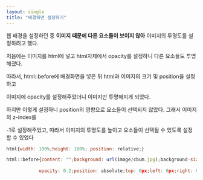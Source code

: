 ```yaml
---
layout: single
title: "배경하면 설정하기"
---
```


웹 배경을 설정하던 중 **이미지 때문에 다른 요소들이 보이지 않아** 이미지의 투명도를 설정하려고 했다.

처음에는 이미지를 html에 넣고 html자체에서 opacity를 설정하니 다른 요소들도 투명해졌다.

따라서, html::before에 배경화면을 넣은 뒤 html과 이미지의 크기 및 position을 설정하고

이미지에 opacity를 설정해주었더니 이미지만 투명해지게 되었다.

하지만 이렇게 설정하니 position의 영향으로 요소들이 선택되지 않았다. 그래서 이미지의 z-index를

-1로 설정해주었고, 따라서 이미지의 투명도를 높이고 요소들이 선택될 수 있도록 설정할 수 있었다

```javascript
html{width: 100%;height: 100%; position: relative;}

html::before{content: "";background: url(image/cbum.jpg);background-size: 50% 100%;
            
            opacity: 0.2;position: absolute;top: 0px;left: 0px;right: 0px;bottom: 0px; z-index:-1 ;}
```
